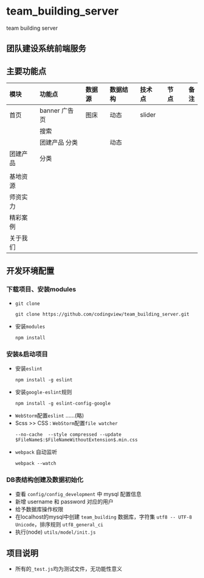 # team_building_server
team building server

## 团队建设系统前端服务

## 主要功能点
|模块|功能点|数据源|数据结构|技术点|节点|备注|
|:---|:---|:---|:---|:---|---|---:|
|首页|banner 广告页|图床|动态|slider|||
||搜索||
||团建产品 分类||动态||
|团建产品|分类|||
|||||
|基地资源||||
|师资实力||||
|精彩案例||||
|关于我们||||

## 开发环境配置

### 下载项目、安装modules
- `git clone`
  ```
  git clone https://github.com/codingview/team_building_server.git
  ```
- 安装`modules`
  ```
  npm install 
  ```

### 安装&启动项目

- 安装`eslint`
  ```
  npm install -g eslint
  ```
- 安装`google-eslint`规则
  ```
  npm install -g eslint-config-google
  ```
- `WebStorm`配置`eslint` ......(略)
- Scss >> CSS : `WebStorm`配置`file watcher`
  ```
  --no-cache  --style compressed --update $FileName$:$FileNameWithoutExtension$.min.css
  ```
- `webpack` 自动监听
  ```
  webpack --watch
  ```
  
### DB表结构创建及数据初始化  

- 查看 `config/config_development` 中 mysql 配置信息
- 新增 username 和 password 对应的用户
- 给予数据库操作权限
- 在localhost的mysql中创建 `team_building` 数据库，字符集 `utf8 -- UTF-8 Unicode`，排序规则 `utf8_general_ci`
- 执行(node) `utils/model/init.js`


## 项目说明
- 所有的`_test.js`均为测试文件，无功能性意义